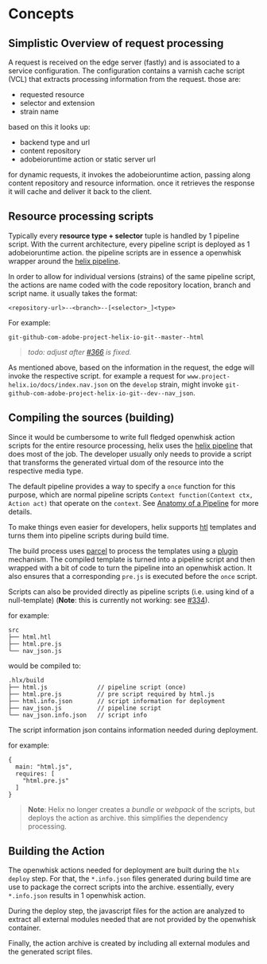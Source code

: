 Concepts
========

Simplistic Overview of request processing
-----------------------------------------

A request is received on the edge server (fastly) and is associated to a service configuration.
The configuration contains a varnish cache script (VCL) that extracts processing information from
the request. those are:

- requested resource
- selector and extension
- strain name

based on this it looks up:

- backend type and url
- content repository
- adobeioruntime action or static server url

for dynamic requests, it invokes the adobeioruntime action, passing along content repository
and resource information. once it retrieves the response it will cache and deliver it back to the
client.


Resource processing scripts
---------------------------

Typically every **resource type + selector** tuple is handled by 1 pipeline script. With the current
architecture, every pipeline script is deployed as 1 adobeioruntime action. the pipeline scripts
are in essence a openwhisk wrapper around the [helix pipeline](https://github.com/adobe/helix-pipeline).

In order to allow for individual versions (strains) of the same pipeline script, the actions are
name coded with the code repository location, branch and script name. it usually takes the format:

```
<repository-url>--<branch>--[<selector>_]<type>

```
 
For example:

```
git-github-com-adobe-project-helix-io-git--master--html

```

> _todo: adjust after [#366](https://github.com/adobe/helix-cli/issues/366) is fixed._


As mentioned above, based on the information in the request, the edge will invoke the respective
script. for example a request for `www.project-helix.io/docs/index.nav.json` on the `develop` strain, 
might invoke `git-github-com-adobe-project-helix-io-git--dev--nav_json`.
  

Compiling the sources (building)
--------------------------------

Since it would be cumbersome to write full fledged openwhisk action scripts for the entire resource
processing, helix uses the [helix pipeline](https://github.com/adobe/helix-pipeline) that
does most of the job. The developer usually only needs to provide a script that transforms the
generated virtual dom of the resource into the respective media type.

The default pipeline provides a way to specify a `once` function for this purpose, which are normal
pipeline scripts `Context function(Context ctx, Action act)` that operate on the `context`.
See [Anatomy of a Pipeline](https://github.com/adobe/helix-pipeline/blob/master/README.md) for more details.

To make things even easier for developers, helix supports [htl](https://github.com/adobe/htl-spec) templates
and turns them into pipeline scripts during build time.

The build process uses [parcel](https://github.com/parcel-bundler/parcel) to process the templates
using a [plugin](https://github.com/adobe/parcel-plugin-htl) mechanism. The compiled template
is turned into a pipeline script and then wrapped with a bit of code to turn the pipeline into an
openwhisk action. It also ensures that a corresponding `pre.js` is executed before the `once` script.

Scripts can also be provided directly as pipeline scripts (i.e. using kind of a null-template) 
(**Note**: this is currently not working: see [#334](https://github.com/adobe/helix-cli/issues/334)).

for example:

```
src
├── html.htl
├── html.pre.js
└── nav_json.js
```
 
would be compiled to:

```
.hlx/build
├── html.js              // pipeline script (once)
├── html.pre.js          // pre script required by html.js
├── html.info.json       // script information for deployment
├── nav_json.js          // pipeline script
└── nav_json.info.json   // script info
```

The script information json contains information needed during deployment. 

for example:

```
{
  main: "html.js",
  requires: [
    "html.pre.js"
  ]
}
```

> **Note**: Helix no longer creates a _bundle_ or _webpack_ of the scripts, but  deploys the action 
            as archive. this simplifies the dependency processing. 


Building the Action
-------------------

The openwhisk actions needed for deployment are built during the `hlx deploy` step. For that, the
`*.info.json` files generated during build time are use to package the correct scripts into the 
archive. essentially, every `*.info.json` results in 1 openwhisk action. 

During the deploy step, the javascript files for the action are analyzed to extract all external
modules needed that are not provided by the openwhisk container. 

Finally, the action archive is created by including all external modules and the generated script
files. 
